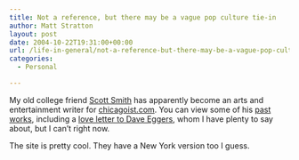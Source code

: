 ```yaml
---
title: Not a reference, but there may be a vague pop culture tie-in
author: Matt Stratton
layout: post
date: 2004-10-22T19:31:00+00:00
url: /life-in-general/not-a-reference-but-there-may-be-a-vague-pop-culture-tie-in
categories:
  - Personal

---
```

My old college friend [Scott Smith][1] has apparently become an arts and entertainment writer for [chicagoist.com][2]. You can view some of his [past works][3], including a [love letter to Dave Eggers][4], whom I have plenty to say about, but I can&#8217;t right now.

The site is pretty cool. They have a New York version too I guess.

 [1]: https://www.chicagoist.com/staff.php#scott
 [2]: https://chicagoist.com
 [3]: https://chicagoist.com/authors.php?author=chicago_scott
 [4]: https://www.chicagoist.com/archives/2004/10/14/dave_eggers_giraffes_and_you.php